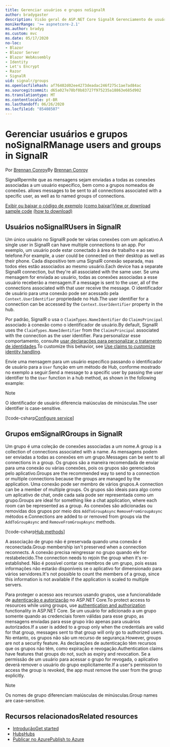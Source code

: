 ```yaml
---
title: Gerenciar usuários e grupos noSignalR
author: bradygaster
description: Visão geral de ASP.NET Core SignalR Gerenciamento de usuário e grupo.
monikerRange: '>= aspnetcore-2.1'
ms.author: bradyg
ms.custom: mvc
ms.date: 05/17/2020
no-loc:
- Blazor
- Blazor Server
- Blazor WebAssembly
- Identity
- Let's Encrypt
- Razor
- SignalR
uid: signalr/groups
ms.openlocfilehash: af76402d02ee4273deadac246f275c1ae7ad84ac
ms.sourcegitcommit: d65a027e78bf0b83727f975235a18863e685d902
ms.translationtype: MT
ms.contentlocale: pt-BR
ms.lasthandoff: 06/26/2020
ms.locfileid: "85408507"
---
```

# <a name="manage-users-and-groups-in-signalr"></a><span data-ttu-id="d5ccd-103">Gerenciar usuários e grupos noSignalR</span><span class="sxs-lookup"><span data-stu-id="d5ccd-103">Manage users and groups in SignalR</span></span>

<span data-ttu-id="d5ccd-104">Por [Brennan Conroy](https://github.com/BrennanConroy)</span><span class="sxs-lookup"><span data-stu-id="d5ccd-104">By [Brennan Conroy](https://github.com/BrennanConroy)</span></span>

SignalR<span data-ttu-id="d5ccd-105">permite que as mensagens sejam enviadas a todas as conexões associadas a um usuário específico, bem como a grupos nomeados de conexões.</span><span class="sxs-lookup"><span data-stu-id="d5ccd-105"> allows messages to be sent to all connections associated with a specific user, as well as to named groups of connections.</span></span>

<span data-ttu-id="d5ccd-106">[Exibir ou baixar o código de exemplo](https://github.com/dotnet/AspNetCore.Docs/tree/master/aspnetcore/signalr/groups/sample/) [(como baixar)](xref:index#how-to-download-a-sample)</span><span class="sxs-lookup"><span data-stu-id="d5ccd-106">[View or download sample code](https://github.com/dotnet/AspNetCore.Docs/tree/master/aspnetcore/signalr/groups/sample/) [(how to download)](xref:index#how-to-download-a-sample)</span></span>

## <a name="users-in-signalr"></a><span data-ttu-id="d5ccd-107">Usuários noSignalR</span><span class="sxs-lookup"><span data-stu-id="d5ccd-107">Users in SignalR</span></span>

<span data-ttu-id="d5ccd-108">Um único usuário no SignalR pode ter várias conexões com um aplicativo.</span><span class="sxs-lookup"><span data-stu-id="d5ccd-108">A single user in SignalR can have multiple connections to an app.</span></span> <span data-ttu-id="d5ccd-109">Por exemplo, um usuário pode estar conectado à área de trabalho e ao seu telefone.</span><span class="sxs-lookup"><span data-stu-id="d5ccd-109">For example, a user could be connected on their desktop as well as their phone.</span></span> <span data-ttu-id="d5ccd-110">Cada dispositivo tem uma SignalR conexão separada, mas todos eles estão associados ao mesmo usuário.</span><span class="sxs-lookup"><span data-stu-id="d5ccd-110">Each device has a separate SignalR connection, but they're all associated with the same user.</span></span> <span data-ttu-id="d5ccd-111">Se uma mensagem for enviada ao usuário, todas as conexões associadas a esse usuário receberão a mensagem.</span><span class="sxs-lookup"><span data-stu-id="d5ccd-111">If a message is sent to the user, all of the connections associated with that user receive the message.</span></span> <span data-ttu-id="d5ccd-112">O identificador de usuário para uma conexão pode ser acessado pela `Context.UserIdentifier` propriedade no Hub.</span><span class="sxs-lookup"><span data-stu-id="d5ccd-112">The user identifier for a connection can be accessed by the `Context.UserIdentifier` property in the hub.</span></span>

<span data-ttu-id="d5ccd-113">Por padrão, SignalR o usa o `ClaimTypes.NameIdentifier` do `ClaimsPrincipal` associado à conexão como o identificador de usuário.</span><span class="sxs-lookup"><span data-stu-id="d5ccd-113">By default, SignalR uses the `ClaimTypes.NameIdentifier` from the `ClaimsPrincipal` associated with the connection as the user identifier.</span></span> <span data-ttu-id="d5ccd-114">Para personalizar esse comportamento, consulte [usar declarações para personalizar o tratamento de identidades](xref:signalr/authn-and-authz#use-claims-to-customize-identity-handling).</span><span class="sxs-lookup"><span data-stu-id="d5ccd-114">To customize this behavior, see [Use claims to customize identity handling](xref:signalr/authn-and-authz#use-claims-to-customize-identity-handling).</span></span>

<span data-ttu-id="d5ccd-115">Envie uma mensagem para um usuário específico passando o identificador de usuário para a `User` função em um método de Hub, conforme mostrado no exemplo a seguir:</span><span class="sxs-lookup"><span data-stu-id="d5ccd-115">Send a message to a specific user by passing the user identifier to the `User` function in a hub method, as shown in the following example:</span></span>

> [!NOTE]
> <span data-ttu-id="d5ccd-116">O identificador de usuário diferencia maiúsculas de minúsculas.</span><span class="sxs-lookup"><span data-stu-id="d5ccd-116">The user identifier is case-sensitive.</span></span>

[!code-csharp[Configure service](groups/sample/Hubs/ChatHub.cs?range=29-32)]

## <a name="groups-in-signalr"></a><span data-ttu-id="d5ccd-117">Grupos emSignalR</span><span class="sxs-lookup"><span data-stu-id="d5ccd-117">Groups in SignalR</span></span>

<span data-ttu-id="d5ccd-118">Um grupo é uma coleção de conexões associadas a um nome.</span><span class="sxs-lookup"><span data-stu-id="d5ccd-118">A group is a collection of connections associated with a name.</span></span> <span data-ttu-id="d5ccd-119">As mensagens podem ser enviadas a todas as conexões em um grupo.</span><span class="sxs-lookup"><span data-stu-id="d5ccd-119">Messages can be sent to all connections in a group.</span></span> <span data-ttu-id="d5ccd-120">Os grupos são a maneira recomendada de enviar para uma conexão ou várias conexões, pois os grupos são gerenciados pelo aplicativo.</span><span class="sxs-lookup"><span data-stu-id="d5ccd-120">Groups are the recommended way to send to a connection or multiple connections because the groups are managed by the application.</span></span> <span data-ttu-id="d5ccd-121">Uma conexão pode ser membro de vários grupos.</span><span class="sxs-lookup"><span data-stu-id="d5ccd-121">A connection can be a member of multiple groups.</span></span> <span data-ttu-id="d5ccd-122">Os grupos são ideais para algo como um aplicativo de chat, onde cada sala pode ser representada como um grupo.</span><span class="sxs-lookup"><span data-stu-id="d5ccd-122">Groups are ideal for something like a chat application, where each room can be represented as a group.</span></span> <span data-ttu-id="d5ccd-123">As conexões são adicionadas ou removidas dos grupos por meio dos `AddToGroupAsync` `RemoveFromGroupAsync` métodos e.</span><span class="sxs-lookup"><span data-stu-id="d5ccd-123">Connections are added to or removed from groups via the `AddToGroupAsync` and `RemoveFromGroupAsync` methods.</span></span>

[!code-csharp[Hub methods](groups/sample/Hubs/ChatHub.cs?range=15-27)]

<span data-ttu-id="d5ccd-124">A associação de grupo não é preservada quando uma conexão é reconectada.</span><span class="sxs-lookup"><span data-stu-id="d5ccd-124">Group membership isn't preserved when a connection reconnects.</span></span> <span data-ttu-id="d5ccd-125">A conexão precisa reingressar no grupo quando ele for restabelecido.</span><span class="sxs-lookup"><span data-stu-id="d5ccd-125">The connection needs to rejoin the group when it's re-established.</span></span> <span data-ttu-id="d5ccd-126">Não é possível contar os membros de um grupo, pois essas informações não estarão disponíveis se o aplicativo for dimensionado para vários servidores.</span><span class="sxs-lookup"><span data-stu-id="d5ccd-126">It's not possible to count the members of a group, since this information is not available if the application is scaled to multiple servers.</span></span>

<span data-ttu-id="d5ccd-127">Para proteger o acesso aos recursos usando grupos, use a funcionalidade de [autenticação e autorização](xref:signalr/authn-and-authz) no ASP.NET Core.</span><span class="sxs-lookup"><span data-stu-id="d5ccd-127">To protect access to resources while using groups, use [authentication and authorization](xref:signalr/authn-and-authz) functionality in ASP.NET Core.</span></span> <span data-ttu-id="d5ccd-128">Se um usuário for adicionado a um grupo somente quando as credenciais forem válidas para esse grupo, as mensagens enviadas para esse grupo irão apenas para usuários autorizados.</span><span class="sxs-lookup"><span data-stu-id="d5ccd-128">If a user is added to a group only when the credentials are valid for that group, messages sent to that group will only go to authorized users.</span></span> <span data-ttu-id="d5ccd-129">No entanto, os grupos não são um recurso de segurança.</span><span class="sxs-lookup"><span data-stu-id="d5ccd-129">However, groups are not a security feature.</span></span> <span data-ttu-id="d5ccd-130">As declarações de autenticação têm recursos que os grupos não têm, como expiração e revogação.</span><span class="sxs-lookup"><span data-stu-id="d5ccd-130">Authentication claims have features that groups do not, such as expiry and revocation.</span></span> <span data-ttu-id="d5ccd-131">Se a permissão de um usuário para acessar o grupo for revogada, o aplicativo deverá remover o usuário do grupo explicitamente.</span><span class="sxs-lookup"><span data-stu-id="d5ccd-131">If a user's permission to access the group is revoked, the app must remove the user from the group explicitly.</span></span>

> [!NOTE]
> <span data-ttu-id="d5ccd-132">Os nomes de grupo diferenciam maiúsculas de minúsculas.</span><span class="sxs-lookup"><span data-stu-id="d5ccd-132">Group names are case-sensitive.</span></span>

## <a name="related-resources"></a><span data-ttu-id="d5ccd-133">Recursos relacionados</span><span class="sxs-lookup"><span data-stu-id="d5ccd-133">Related resources</span></span>

* [<span data-ttu-id="d5ccd-134">Introdução</span><span class="sxs-lookup"><span data-stu-id="d5ccd-134">Get started</span></span>](xref:tutorials/signalr)
* [<span data-ttu-id="d5ccd-135">Hubs</span><span class="sxs-lookup"><span data-stu-id="d5ccd-135">Hubs</span></span>](xref:signalr/hubs)
* [<span data-ttu-id="d5ccd-136">Publicar no Azure</span><span class="sxs-lookup"><span data-stu-id="d5ccd-136">Publish to Azure</span></span>](xref:signalr/publish-to-azure-web-app)
